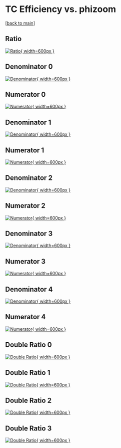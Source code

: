 # TC Efficiency vs. phizoom

[[back to main](./)]



## Ratio

[![Ratio](../mtv/var/TC_xtr_0_0_eff_phizoom.png){ width=600px }](../mtv/var/TC_xtr_0_0_eff_phizoom.pdf)

## Denominator 0

[![Denominator](../mtv/den/TC_xtr_0_0_eff_phizoom_den0.png){ width=600px }](../mtv/den/TC_xtr_0_0_eff_phizoom_den0.pdf)

## Numerator 0

[![Numerator](../mtv/num/TC_xtr_0_0_eff_phizoom_num0.png){ width=600px }](../mtv/num/TC_xtr_0_0_eff_phizoom_num0.pdf)

## Denominator 1

[![Denominator](../mtv/den/TC_xtr_0_0_eff_phizoom_den1.png){ width=600px }](../mtv/den/TC_xtr_0_0_eff_phizoom_den1.pdf)

## Numerator 1

[![Numerator](../mtv/num/TC_xtr_0_0_eff_phizoom_num1.png){ width=600px }](../mtv/num/TC_xtr_0_0_eff_phizoom_num1.pdf)

## Denominator 2

[![Denominator](../mtv/den/TC_xtr_0_0_eff_phizoom_den2.png){ width=600px }](../mtv/den/TC_xtr_0_0_eff_phizoom_den2.pdf)

## Numerator 2

[![Numerator](../mtv/num/TC_xtr_0_0_eff_phizoom_num2.png){ width=600px }](../mtv/num/TC_xtr_0_0_eff_phizoom_num2.pdf)

## Denominator 3

[![Denominator](../mtv/den/TC_xtr_0_0_eff_phizoom_den3.png){ width=600px }](../mtv/den/TC_xtr_0_0_eff_phizoom_den3.pdf)

## Numerator 3

[![Numerator](../mtv/num/TC_xtr_0_0_eff_phizoom_num3.png){ width=600px }](../mtv/num/TC_xtr_0_0_eff_phizoom_num3.pdf)

## Denominator 4

[![Denominator](../mtv/den/TC_xtr_0_0_eff_phizoom_den4.png){ width=600px }](../mtv/den/TC_xtr_0_0_eff_phizoom_den4.pdf)

## Numerator 4

[![Numerator](../mtv/num/TC_xtr_0_0_eff_phizoom_num4.png){ width=600px }](../mtv/num/TC_xtr_0_0_eff_phizoom_num4.pdf)

## Double Ratio 0

[![Double Ratio](../mtv/ratio/TC_xtr_0_0_eff_phizoom_ratio0.png){ width=600px }](../mtv/ratio/TC_xtr_0_0_eff_phizoom_ratio0.pdf)

## Double Ratio 1

[![Double Ratio](../mtv/ratio/TC_xtr_0_0_eff_phizoom_ratio1.png){ width=600px }](../mtv/ratio/TC_xtr_0_0_eff_phizoom_ratio1.pdf)

## Double Ratio 2

[![Double Ratio](../mtv/ratio/TC_xtr_0_0_eff_phizoom_ratio2.png){ width=600px }](../mtv/ratio/TC_xtr_0_0_eff_phizoom_ratio2.pdf)

## Double Ratio 3

[![Double Ratio](../mtv/ratio/TC_xtr_0_0_eff_phizoom_ratio3.png){ width=600px }](../mtv/ratio/TC_xtr_0_0_eff_phizoom_ratio3.pdf)

